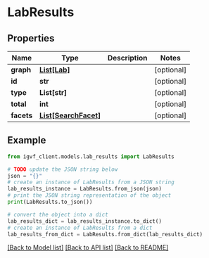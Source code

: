 # LabResults


## Properties

Name | Type | Description | Notes
------------ | ------------- | ------------- | -------------
**graph** | [**List[Lab]**](Lab.md) |  | [optional] 
**id** | **str** |  | [optional] 
**type** | **List[str]** |  | [optional] 
**total** | **int** |  | [optional] 
**facets** | [**List[SearchFacet]**](SearchFacet.md) |  | [optional] 

## Example

```python
from igvf_client.models.lab_results import LabResults

# TODO update the JSON string below
json = "{}"
# create an instance of LabResults from a JSON string
lab_results_instance = LabResults.from_json(json)
# print the JSON string representation of the object
print(LabResults.to_json())

# convert the object into a dict
lab_results_dict = lab_results_instance.to_dict()
# create an instance of LabResults from a dict
lab_results_from_dict = LabResults.from_dict(lab_results_dict)
```
[[Back to Model list]](../README.md#documentation-for-models) [[Back to API list]](../README.md#documentation-for-api-endpoints) [[Back to README]](../README.md)


